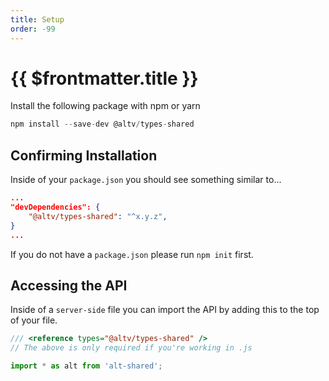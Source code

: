 ```yaml
---
title: Setup
order: -99
---
```


# {{ $frontmatter.title }}

Install the following package with npm or yarn

```ts
npm install --save-dev @altv/types-shared
```

## Confirming Installation

Inside of your `package.json` you should see something similar to...

```json
...
"devDependencies": {
    "@altv/types-shared": "^x.y.z",
}
...
```

If you do not have a `package.json` please run `npm init` first.

## Accessing the API

Inside of a `server-side` file you can import the API by adding this to the top of your file.

```ts
/// <reference types="@altv/types-shared" />
// The above is only required if you're working in .js

import * as alt from 'alt-shared';
```
